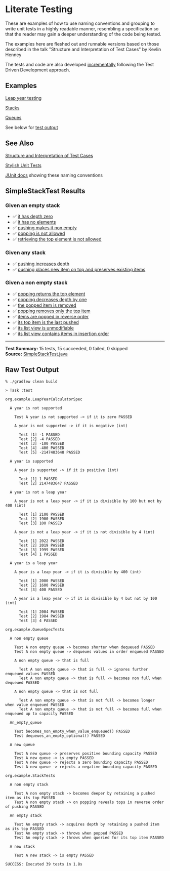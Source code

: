 # Literate Testing

These are examples of how to use naming conventions and grouping to write unit tests in a highly readable manner,
resembling a specification so that the reader may gain a deeper understanding of the code being tested.

The examples here are fleshed out and runnable versions based on those described in the talk "Structure and Interpretation of Test Cases" by Kevlin Henney

The tests and code are also developed [incrementally](https://github.com/arunbear/literatetesting/commits/main/) following the Test Driven Development approach.

## Examples

[Leap year testing](https://github.com/arunbear/literatetesting/blob/main/src/test/java/org/example/LeapYearCalculatorSpec.java)

[Stacks](https://github.com/arunbear/literatetesting/blob/main/src/test/java/org/example/StackTests.java)

[Queues](https://github.com/arunbear/literatetesting/blob/main/src/test/java/org/example/QueueSpecTests.java)

See below for [test output](#test-output)

## See Also

[Structure and Interpretation of Test Cases](https://www.youtube.com/watch?v=tWn8RA_DEic)

[Stylish Unit Tests](https://capgemini.github.io/development/unit-test-structure/)

[JUnit docs](https://junit.org/junit5/docs/current/user-guide/#writing-tests-display-name-generator) showing these naming conventions


## SimpleStackTest Results

### Given an empty stack
- ✅ [it has depth zero](https://github.com/arunbear/literate-testing-java/blob/main/src/test/java/org/example/SimpleStackTest.java#L18-L22)
- ✅ [it has no elements](https://github.com/arunbear/literate-testing-java/blob/main/src/test/java/org/example/SimpleStackTest.java#L24-L29)
- ✅ [pushing makes it non empty](https://github.com/arunbear/literate-testing-java/blob/main/src/test/java/org/example/SimpleStackTest.java#L31-L36)
- ✅ [popping is not allowed](https://github.com/arunbear/literate-testing-java/blob/main/src/test/java/org/example/SimpleStackTest.java#L38-L42)
- ✅ [retrieving the top element is not allowed](https://github.com/arunbear/literate-testing-java/blob/main/src/test/java/org/example/SimpleStackTest.java#L44-L48)

### Given any stack
- ✅ [pushing increases depth](https://github.com/arunbear/literate-testing-java/blob/main/src/test/java/org/example/SimpleStackTest.java#L54-L59)
- ✅ [pushing places new item on top and preserves existing items](https://github.com/arunbear/literate-testing-java/blob/main/src/test/java/org/example/SimpleStackTest.java#L61-L66)

### Given a non empty stack
- ✅ [popping returns the top element](https://github.com/arunbear/literate-testing-java/blob/main/src/test/java/org/example/SimpleStackTest.java#L72-L76)
- ✅ [popping decreases depth by one](https://github.com/arunbear/literate-testing-java/blob/main/src/test/java/org/example/SimpleStackTest.java#L78-L83)
- ✅ [the popped item is removed](https://github.com/arunbear/literate-testing-java/blob/main/src/test/java/org/example/SimpleStackTest.java#L85-L91)
- ✅ [popping removes only the top item](https://github.com/arunbear/literate-testing-java/blob/main/src/test/java/org/example/SimpleStackTest.java#L93-L99)
- ✅ [items are popped in reverse order](https://github.com/arunbear/literate-testing-java/blob/main/src/test/java/org/example/SimpleStackTest.java#L101-L107)
- ✅ [its top item is the last pushed](https://github.com/arunbear/literate-testing-java/blob/main/src/test/java/org/example/SimpleStackTest.java#L109-L114)
- ✅ [its list view is unmodifiable](https://github.com/arunbear/literate-testing-java/blob/main/src/test/java/org/example/SimpleStackTest.java#L116-L120)
- ✅ [its list view contains items in insertion order](https://github.com/arunbear/literate-testing-java/blob/main/src/test/java/org/example/SimpleStackTest.java#L122-L126)

---
**Test Summary:** 15 tests, 15 succeeded, 0 failed, 0 skipped  
**Source:** [SimpleStackTest.java](https://github.com/arunbear/literate-testing-java/blob/main/src/test/java/org/example/SimpleStackTest.java)

## Raw Test Output

```
% ./gradlew clean build

> Task :test

org.example.LeapYearCalculatorSpec

  A year is not supported

    Test A year is not supported -> if it is zero PASSED

    A year is not supported -> if it is negative (int)

      Test [1] -1 PASSED
      Test [2] -4 PASSED
      Test [3] -100 PASSED
      Test [4] -400 PASSED
      Test [5] -2147483648 PASSED

  A year is supported

    A year is supported -> if it is positive (int)

      Test [1] 1 PASSED
      Test [2] 2147483647 PASSED

  A year is not a leap year

    A year is not a leap year -> if it is divisible by 100 but not by 400 (int)

      Test [1] 2100 PASSED
      Test [2] 1900 PASSED
      Test [3] 100 PASSED

    A year is not a leap year -> if it is not divisible by 4 (int)

      Test [1] 2022 PASSED
      Test [2] 2019 PASSED
      Test [3] 1999 PASSED
      Test [4] 1 PASSED

  A year is a leap year

    A year is a leap year -> if it is divisible by 400 (int)

      Test [1] 2000 PASSED
      Test [2] 1600 PASSED
      Test [3] 400 PASSED

    A year is a leap year -> if it is divisible by 4 but not by 100 (int)

      Test [1] 2004 PASSED
      Test [2] 1984 PASSED
      Test [3] 4 PASSED

org.example.QueueSpecTests

  A non empty queue

    Test A non empty queue -> becomes shorter when dequeued PASSED
    Test A non empty queue -> dequeues values in order enqueued PASSED

    A non empty queue -> that is full

      Test A non empty queue -> that is full -> ignores further enqueued values PASSED
      Test A non empty queue -> that is full -> becomes non full when dequeued PASSED

    A non empty queue -> that is not full

      Test A non empty queue -> that is not full -> becomes longer when value enqueued PASSED
      Test A non empty queue -> that is not full -> becomes full when enqueued up to capacity PASSED

  An_empty_queue

    Test becomes_non_empty_when_value_enqueued() PASSED
    Test dequeues_an_empty_optional() PASSED

  A new queue

    Test A new queue -> preserves positive bounding capacity PASSED
    Test A new queue -> is empty PASSED
    Test A new queue -> rejects a zero bounding capacity PASSED
    Test A new queue -> rejects a negative bounding capacity PASSED

org.example.StackTests

  A non empty stack

    Test A non empty stack -> becomes deeper by retaining a pushed item as its top PASSED
    Test A non empty stack -> on popping reveals tops in reverse order of pushing PASSED

  An empty stack

    Test An empty stack -> acquires depth by retaining a pushed item as its top PASSED
    Test An empty stack -> throws when popped PASSED
    Test An empty stack -> throws when queried for its top item PASSED

  A new stack

    Test A new stack -> is empty PASSED

SUCCESS: Executed 39 tests in 1.8s
```
